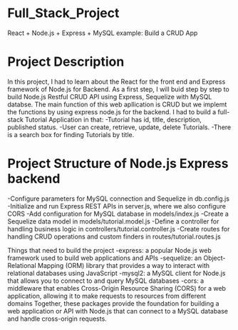 # Full_Stack_Project
React + Node.js + Express + MySQL example: Build a CRUD App

Project Description
==================
In this project, I had to learn about the React for the front end and Express framework of Node.js for Backend. As a first step, I will buid step by step to build Node.js Restful CRUD API using Express, Sequelize with MySQL databse. The main function of this web apllication is CRUD but we implemt the functions by using express node.js for the backend.
 I had to  build a full-stack Tutorial Application in that:
  -Tutorial has id, title, description, published status.
  -User can create, retrieve, update, delete Tutorials.
  -There is a search box for finding Tutorials by title.

 Project Structure of Node.js Express backend 
=========================================
-Configure parameters for MySQL connection and Sequelize in db.config.js
-Initialize and run Express REST APIs in server.js, where we also configure CORS
-Add configuration for MySQL database in models/index.js
-Create a Sequelize data model in models/tutorial.model.js
-Define a controller for handling business logic in controllers/tutorial.controller.js
-Create routes for handling CRUD operations and custom finders in routes/tutorial.routes.js



Things that need to build the project
-express: a popular Node.js web framework used to build web applications and APIs
-sequelize: an Object-Relational Mapping (ORM) library that provides a way to interact with relational databases using JavaScript
-mysql2: a MySQL client for Node.js that allows you to connect to and query MySQL databases
-cors: a middleware that enables Cross-Origin Resource Sharing (CORS) for a web application, allowing it to make requests to resources from different domains
   Together, these packages provide the foundation for building a web application or API with Node.js that can connect to a MySQL database and handle cross-origin requests.


